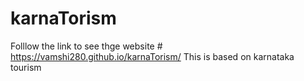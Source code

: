 # karnaTorism
Folllow the link to see thge website # https://vamshi280.github.io/karnaTorism/ 
This is based on karnataka tourism
